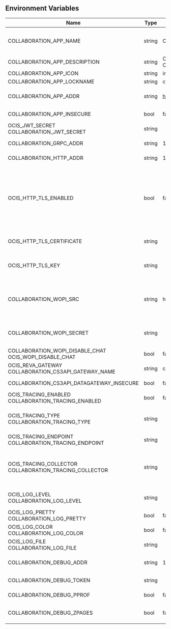 ## Environment Variables

| Name | Type | Default Value | Description |
|------|------|---------------|-------------|
| COLLABORATION_APP_NAME | string | Collabora | The name of the app, either Collabora, OnlyOffice, Microsoft365 or MicrosoftOfficeOnline|
| COLLABORATION_APP_DESCRIPTION | string | Open office documents with Collabora | App description|
| COLLABORATION_APP_ICON | string | image-edit | Icon for the app|
| COLLABORATION_APP_LOCKNAME | string | com.github.owncloud.collaboration | Name for the app lock|
| COLLABORATION_APP_ADDR | string | https://127.0.0.1:9980 | The URL where the WOPI app is located, such as https://127.0.0.1:8080.|
| COLLABORATION_APP_INSECURE | bool | false | Skip TLS certificate verification when connecting to the WOPI app|
| OCIS_JWT_SECRET<br/>COLLABORATION_JWT_SECRET | string |  | The secret to mint and validate jwt tokens.|
| COLLABORATION_GRPC_ADDR | string | 127.0.0.1:9301 | The bind address of the GRPC service.|
| COLLABORATION_HTTP_ADDR | string | 127.0.0.1:9300 | The bind address of the HTTP service.|
| OCIS_HTTP_TLS_ENABLED | bool | false | Activates TLS for the http based services using the server certifcate and key configured via OCIS_HTTP_TLS_CERTIFICATE and OCIS_HTTP_TLS_KEY. If OCIS_HTTP_TLS_CERTIFICATE is not set a temporary server certificate is generated - to be used with PROXY_INSECURE_BACKEND=true.|
| OCIS_HTTP_TLS_CERTIFICATE | string |  | Path/File name of the TLS server certificate (in PEM format) for the http services.|
| OCIS_HTTP_TLS_KEY | string |  | Path/File name for the TLS certificate key (in PEM format) for the server certificate to use for the http services.|
| COLLABORATION_WOPI_SRC | string | https://localhost:9300 | The WOPISrc base URL containing schema, host and port. Set this to the schema and domain where the collaboration service is reachable for the wopi app, such as https://office.owncloud.test.|
| COLLABORATION_WOPI_SECRET | string |  | Used to mint and verify WOPI JWT tokens and encrypt and decrypt the REVA JWT token embedded in the WOPI JWT token.|
| COLLABORATION_WOPI_DISABLE_CHAT<br/>OCIS_WOPI_DISABLE_CHAT | bool | false | Disable chat in the frontend.|
| OCIS_REVA_GATEWAY<br/>COLLABORATION_CS3API_GATEWAY_NAME | string | com.owncloud.api.gateway | CS3 gateway used to look up user metadata.|
| COLLABORATION_CS3API_DATAGATEWAY_INSECURE | bool | false | Connect to the CS3API data gateway insecurely.|
| OCIS_TRACING_ENABLED<br/>COLLABORATION_TRACING_ENABLED | bool | false | Activates tracing.|
| OCIS_TRACING_TYPE<br/>COLLABORATION_TRACING_TYPE | string |  | The type of tracing. Defaults to '', which is the same as 'jaeger'. Allowed tracing types are 'jaeger' and '' as of now.|
| OCIS_TRACING_ENDPOINT<br/>COLLABORATION_TRACING_ENDPOINT | string |  | The endpoint of the tracing agent.|
| OCIS_TRACING_COLLECTOR<br/>COLLABORATION_TRACING_COLLECTOR | string |  | The HTTP endpoint for sending spans directly to a collector, i.e. http://jaeger-collector:14268/api/traces. Only used if the tracing endpoint is unset.|
| OCIS_LOG_LEVEL<br/>COLLABORATION_LOG_LEVEL | string |  | The log level. Valid values are: 'panic', 'fatal', 'error', 'warn', 'info', 'debug', 'trace'.|
| OCIS_LOG_PRETTY<br/>COLLABORATION_LOG_PRETTY | bool | false | Activates pretty log output.|
| OCIS_LOG_COLOR<br/>COLLABORATION_LOG_COLOR | bool | false | Activates colorized log output.|
| OCIS_LOG_FILE<br/>COLLABORATION_LOG_FILE | string |  | The path to the log file. Activates logging to this file if set.|
| COLLABORATION_DEBUG_ADDR | string | 127.0.0.1:9304 | Bind address of the debug server, where metrics, health, config and debug endpoints will be exposed.|
| COLLABORATION_DEBUG_TOKEN | string |  | Token to secure the metrics endpoint.|
| COLLABORATION_DEBUG_PPROF | bool | false | Enables pprof, which can be used for profiling.|
| COLLABORATION_DEBUG_ZPAGES | bool | false | Enables zpages, which can be used for collecting and viewing in-memory traces.|